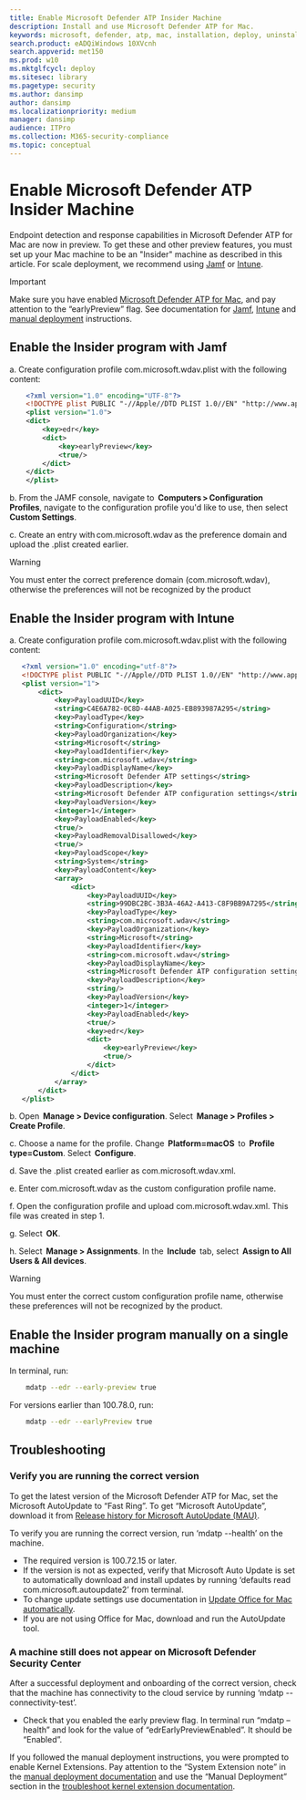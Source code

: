 ```yaml
---
title: Enable Microsoft Defender ATP Insider Machine
description: Install and use Microsoft Defender ATP for Mac.
keywords: microsoft, defender, atp, mac, installation, deploy, uninstallation, intune, jamf, macos, catalina, mojave, high sierra
search.product: eADQiWindows 10XVcnh
search.appverid: met150
ms.prod: w10
ms.mktglfcycl: deploy
ms.sitesec: library
ms.pagetype: security
ms.author: dansimp
author: dansimp
ms.localizationpriority: medium
manager: dansimp
audience: ITPro
ms.collection: M365-security-compliance
ms.topic: conceptual
---
```


# Enable Microsoft Defender ATP Insider Machine

Endpoint detection and response capabilities in Microsoft Defender ATP for Mac are now in preview. To get these and other preview features, you must set up your Mac machine to be an "Insider" machine as described in this article. For scale deployment, we recommend using [Jamf](#enable-the-insider-program-with-jamf) or [Intune](#enable-the-insider-program-with-intune).

>[!IMPORTANT]
>Make sure you have enabled [Microsoft Defender ATP for Mac](microsoft-defender-atp-mac.md#how-to-install-microsoft-defender-atp-for-mac), and pay attention to the “earlyPreview” flag. See documentation for [Jamf](mac-install-with-jamf.md), [Intune](mac-install-with-intune.md) and [manual deployment](mac-install-manually.md) instructions.

## Enable the Insider program with Jamf

a. Create configuration profile com.microsoft.wdav.plist with the following content:

```XML
    <?xml version="1.0" encoding="UTF-8"?>
    <!DOCTYPE plist PUBLIC "-//Apple//DTD PLIST 1.0//EN" "http://www.apple.com/DTDs/PropertyList-1.0.dtd">
    <plist version="1.0">
    <dict>
        <key>edr</key>
        <dict>
            <key>earlyPreview</key>
            <true/>
        </dict>
    </dict>
    </plist>
```

b. From the JAMF console, navigate to  **Computers > Configuration Profiles**, navigate to the configuration profile you'd like to use, then select  **Custom Settings**.

c. Create an entry with com.microsoft.wdav as the preference domain and upload the .plist created earlier.

>[!WARNING]
>You must enter the correct preference domain (com.microsoft.wdav), otherwise the preferences will not be recognized by the product

## Enable the Insider program with Intune

a. Create configuration profile com.microsoft.wdav.plist with the following content:

 ```XML
    <?xml version="1.0" encoding="utf-8"?>
    <!DOCTYPE plist PUBLIC "-//Apple//DTD PLIST 1.0//EN" "http://www.apple.com/DTDs/PropertyList-1.0.dtd">
    <plist version="1">
        <dict>
            <key>PayloadUUID</key>
            <string>C4E6A782-0C8D-44AB-A025-EB893987A295</string>
            <key>PayloadType</key>
            <string>Configuration</string>
            <key>PayloadOrganization</key>
            <string>Microsoft</string>
            <key>PayloadIdentifier</key>
            <string>com.microsoft.wdav</string>
            <key>PayloadDisplayName</key>
            <string>Microsoft Defender ATP settings</string>
            <key>PayloadDescription</key>
            <string>Microsoft Defender ATP configuration settings</string>
            <key>PayloadVersion</key>
            <integer>1</integer>
            <key>PayloadEnabled</key>
            <true/>
            <key>PayloadRemovalDisallowed</key>
            <true/>
            <key>PayloadScope</key>
            <string>System</string>
            <key>PayloadContent</key>
            <array>
                <dict>
                    <key>PayloadUUID</key>
                    <string>99DBC2BC-3B3A-46A2-A413-C8F9BB9A7295</string>
                    <key>PayloadType</key>
                    <string>com.microsoft.wdav</string>
                    <key>PayloadOrganization</key>
                    <string>Microsoft</string>
                    <key>PayloadIdentifier</key>
                    <string>com.microsoft.wdav</string>
                    <key>PayloadDisplayName</key>
                    <string>Microsoft Defender ATP configuration settings</string>
                    <key>PayloadDescription</key>
                    <string/>
                    <key>PayloadVersion</key>
                    <integer>1</integer>
                    <key>PayloadEnabled</key>
                    <true/>
                    <key>edr</key>
                    <dict>
                        <key>earlyPreview</key>
                        <true/>
                    </dict>
                </dict>
            </array>
        </dict>
    </plist>
```

b. Open  **Manage > Device configuration**. Select  **Manage > Profiles > Create Profile**.

c. Choose a name for the profile. Change  **Platform=macOS**  to  **Profile type=Custom**. Select  **Configure**.

d. Save the .plist created earlier as com.microsoft.wdav.xml.

e. Enter com.microsoft.wdav as the custom configuration profile name.

f. Open the configuration profile and upload com.microsoft.wdav.xml. This file was created in step 1.

g. Select  **OK**.

h. Select  **Manage > Assignments**. In the  **Include**  tab, select  **Assign to All Users & All devices**.

>[!WARNING]
>You must enter the correct custom configuration profile name, otherwise these preferences will not be recognized by the product.

## Enable the Insider program manually on a single machine

In terminal, run:

```bash
    mdatp --edr --early-preview true
 ```

For versions earlier than 100.78.0, run:

```bash
    mdatp --edr --earlyPreview true
```

## Troubleshooting

### Verify you are running the correct version

To get the latest version of the Microsoft Defender ATP for Mac, set the Microsoft AutoUpdate to “Fast Ring”. To get “Microsoft AutoUpdate”, download it from [Release history for Microsoft AutoUpdate (MAU)](https://docs.microsoft.com/officeupdates/release-history-microsoft-autoupdate).

To verify you are running the correct version, run ‘mdatp --health’ on the machine.

* The required version is 100.72.15 or later.
* If the version is not as expected, verify that Microsoft Auto Update is set to automatically download and install updates by running ‘defaults read com.microsoft.autoupdate2’ from terminal.
* To change update settings use documentation in [Update Office for Mac automatically](https://support.office.com/article/update-office-for-mac-automatically-bfd1e497-c24d-4754-92ab-910a4074d7c1).
* If you are not using Office for Mac, download and run the AutoUpdate tool.

### A machine still does not appear on Microsoft Defender Security Center

After a successful deployment and onboarding of the correct version, check that the machine has connectivity to the cloud service by running ‘mdatp --connectivity-test’.

* Check that you enabled the early preview flag. In terminal run “mdatp –health” and look for the value of “edrEarlyPreviewEnabled”. It should be “Enabled”.

If you followed the manual deployment instructions, you were prompted to enable Kernel Extensions. Pay attention to the “System Extension note” in the [manual deployment documentation](mac-install-manually.md#application-installation) and use the “Manual Deployment” section in the [troubleshoot kernel extension documentation](mac-support-kext.md#manual-deployment).